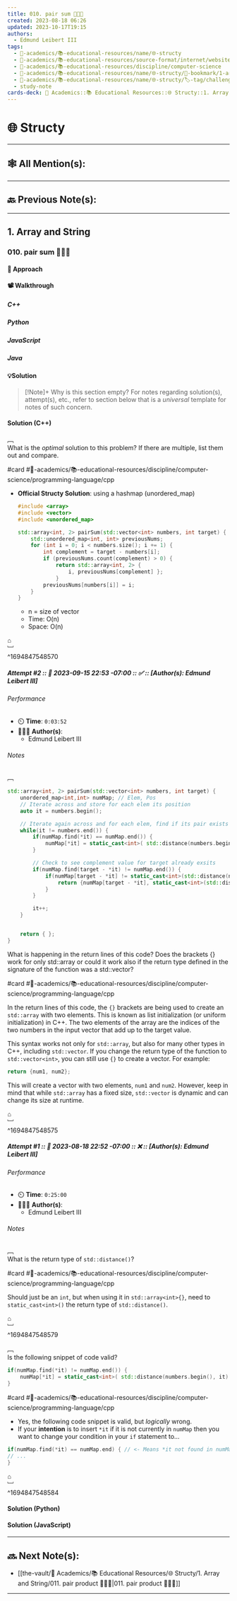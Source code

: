 ```yaml
---
title: 010. pair sum 👨🏽‍💻
created: 2023-08-18 06:26
updated: 2023-10-17T19:15
authors:
  - Edmund Leibert III
tags:
  - 🔴-academics/📚-educational-resources/name/🌐-structy
  - 🔴-academics/📚-educational-resources/source-format/internet/website
  - 🔴-academics/📚-educational-resources/discipline/computer-science
  - 🔴-academics/📚-educational-resources/name/🌐-structy/🔖-bookmark/1-array-and-string/010-pair-sum-🧑🏽‍💻
  - 🔴-academics/📚-educational-resources/name/🌐-structy/🏷️-tag/challenge
  - study-note
cards-deck: 🔴 Academics::📚 Educational Resources::🌐 Structy::1. Array and String::010. pair sum 🧑🏽‍💻
---
```


#  🌐 Structy

---

## 🕸️ All Mention(s): 

---

## 🔙 Previous Note(s):

---

## 1. Array and String

### **010. pair sum 👨🏽‍💻**

#### 🧭 Approach

#### 📽️ Walkthrough

##### C++

##### Python

##### JavaScript

##### Java

#### 💡Solution

> [!Note]+ Why is this section empty?
> For notes regarding solution(s), attempt(s), etc., refer to section below that is a _universal_ template for notes of such concern.


#### Solution (C++)

﹇<br>
What is the _optimal_ solution to this problem? If there are multiple, list them out and compare.

#card  #🔴-academics/📚-educational-resources/discipline/computer-science/programming-language/cpp

- **Official Structy Solution**: using a hashmap (unordered_map)

	```cpp
	#include <array> 
	#include <vector> 
	#include <unordered_map> 
	
	std::array<int, 2> pairSum(std::vector<int> numbers, int target) { 
		std::unordered_map<int, int> previousNums;
		for (int i = 0; i < numbers.size(); i += 1) {
			int complement = target - numbers[i];
			if (previousNums.count(complement) > 0) {
				return std::array<int, 2> {
					i, previousNums[complement] };
				}
			previousNums[numbers[i]] = i;
		}
	}
	```

	- n = size of vector
	- Time: O(n)
	- Space: O(n)

⌂
<br>﹈<br>^1694847548570



##### Attempt #2 :: 📆 2023-09-15 22:53 -07:00 :: ✅ :: \[Author(s): Edmund Leibert III\]

###### Performance

- ⏲️ **Time**: `0:03:52`
- 🧔🏽‍♂️ **Author(s)**:
	- Edmund Leibert III

###### Notes

﹇<br>
```cpp
std::array<int, 2> pairSum(std::vector<int> numbers, int target) {
    unordered_map<int,int> numMap; // Elem, Pos
    // Iterate across and store for each elem its position
    auto it = numbers.begin();

    // Iterate again across and for each elem, find if its pair exists
    while(it != numbers.end()) {
        if(numMap.find(*it) == numMap.end()) {
            numMap[*it] = static_cast<int>( std::distance(numbers.begin(), it) );
        }

        // Check to see complement value for target already exsits
        if(numMap.find(target - *it) != numMap.end()) {
            if(numMap[target - *it] != static_cast<int>(std::distance(numbers.begin(), it))) {
                return {numMap[target - *it], static_cast<int>(std::distance(numbers.begin(), it))};
            }
        }

        it++;
    }


    return { };
}
```

What is happening in the return lines of this code? Does the brackets {} work for only std::array or could it work also if the return type defined in the signature of the function was a std::vector?

#card  #🔴-academics/📚-educational-resources/discipline/computer-science/programming-language/cpp

In the return lines of this code, the `{}` brackets are being used to create an `std::array` with two elements. This is known as list initialization (or uniform initialization) in C++. The two elements of the array are the indices of the two numbers in the input vector that add up to the target value.

This syntax works not only for `std::array`, but also for many other types in C++, including `std::vector`. If you change the return type of the function to `std::vector<int>`, you can still use `{}` to create a vector. For example:

```cpp
return {num1, num2};
```

This will create a vector with two elements, `num1` and `num2`. However, keep in mind that while `std::array` has a fixed size, `std::vector` is dynamic and can change its size at runtime.

⌂
<br>﹈<br>^1694847548575




##### Attempt #1 :: 📆 2023-08-18 22:52 -07:00 :: ❌ :: \[Author(s): Edmund Leibert III\]

###### Performance

- ⏲️ **Time**: `0:25:00`
- 🧔🏽‍♂️ **Author(s)**:
	- Edmund Leibert III

###### Notes

﹇<br>
What is the return type of `std::distance()`? 

#card  #🔴-academics/📚-educational-resources/discipline/computer-science/programming-language/cpp

Should just be an `int`, but when using it in `std::array<int>{}`, need to `static_cast<int>()` the return type of `std::distance()`.

⌂
<br>﹈<br>^1694847548579



﹇<br>
Is the following snippet of code valid? 

```cpp
if(numMap.find(*it) != numMap.end()) {
	numMap[*it] = static_cast<int>( std::distance(numbers.begin(), it) );
}
```

#card  #🔴-academics/📚-educational-resources/discipline/computer-science/programming-language/cpp

- Yes, the following code snippet is valid, but *logically* wrong.
- If your **intention** is to insert `*it` if it is not currently in `numMap` then you want to change your condition in your `if` statement to…

```cpp
if(numMap.find(*it) == numMap.end) { // <- Means *it not found in numMap
// ...
}
```

⌂
<br>﹈<br>^1694847548584



#### Solution (Python)

#### Solution (JavaScript)

---

## 🔜 Next Note(s):
- [[the-vault/🔴 Academics/📚 Educational Resources/🌐 Structy/1. Array and String/011. pair product 👨🏽‍💻|011. pair product 👨🏽‍💻]]

---
